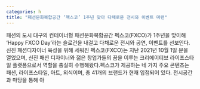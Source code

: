 ```yaml
---
categories: h
title: "패션문화복합공간 ‘펙스코’ 1주년 맞아 다채로운 전시와 이벤트 마련"
---
```

패션의 도시 대구의 컨테이너형 패션문화복합공간 펙스코(FXCO)가 1주년을 맞이해 ‘Happy FXCO Day’라는 슬로건을 내걸고 다채로운 전시와 공연, 이벤트를 선보인다.신진 패션디자이너 육성을 위해 세워진 펙스코(FXCO)는 지난 2021년 10월 1일 문을 열었으며, 신진 패션 디자이너와 젊은 창업가들의 꿈을 이루는 크리에이티브 라이프스타일 플랫폼으로서 역할을 충실히 수행해왔다.펙스코가 제공하는 네 가지 주요 콘텐츠는 패션, 라이프스타일, 아트, 외식이며, 총 41개의 브랜드가 현재 입점되어 있다. 전시공간과 마당을 통해 아